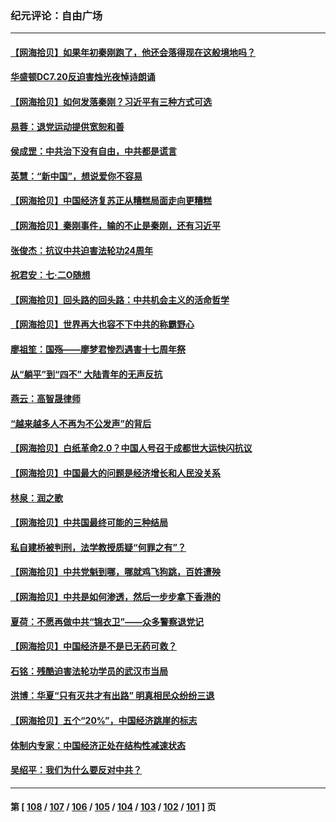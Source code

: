 ### 纪元评论：自由广场
---
#### [【网海拾贝】如果年初秦刚跑了，他还会落得现在这般境地吗？](../../pages/nsc993/n14041401.md) 
#### [华盛顿DC7.20反迫害烛光夜悼诗朗诵](../../pages/nsc993/n14041055.md) 
#### [【网海拾贝】如何发落秦刚？习近平有三种方式可选](../../pages/nsc993/n14040297.md) 
#### [易蓉：退党运动提供宽恕和善](../../pages/nsc993/n14040280.md) 
#### [侯成罡：中共治下没有自由，中共都是谎言](../../pages/nsc993/n14039331.md) 
#### [英慧：“新中国”，想说爱你不容易](../../pages/nsc993/n14039324.md) 
#### [【网海拾贝】中国经济复苏正从糟糕局面走向更糟糕](../../pages/nsc993/n14039281.md) 
#### [【网海拾贝】秦刚事件，输的不止是秦刚，还有习近平](../../pages/nsc993/n14038423.md) 
#### [张俊杰：抗议中共迫害法轮功24周年](../../pages/nsc993/n14038104.md) 
#### [祝君安：七·二O随想](../../pages/nsc993/n14037469.md) 
#### [【网海拾贝】回头路的回头路：中共机会主义的活命哲学](../../pages/nsc993/n14036607.md) 
#### [【网海拾贝】世界再大也容不下中共的称霸野心](../../pages/nsc993/n14035979.md) 
#### [廖祖笙：国殇——廖梦君惨烈遇害十七周年祭](../../pages/nsc993/n14035636.md) 
#### [从“躺平”到“四不” 大陆青年的无声反抗](../../pages/nsc993/n14034924.md) 
#### [燕云：高智晟律师](../../pages/nsc993/n14034945.md) 
#### [“越来越多人不再为不公发声”的背后](../../pages/nsc993/n14034935.md) 
#### [【网海拾贝】白纸革命2.0？中国人号召于成都世大运快闪抗议](../../pages/nsc993/n14034919.md) 
#### [【网海拾贝】中国最大的问题是经济增长和人民没关系](../../pages/nsc993/n14033024.md) 
#### [林泉：润之歌](../../pages/nsc993/n14032905.md) 
#### [【网海拾贝】中共国最终可能的三种结局](../../pages/nsc993/n14032149.md) 
#### [私自建桥被判刑，法学教授质疑“何罪之有”？](../../pages/nsc993/n14031517.md) 
#### [【网海拾贝】中共党魁到哪，哪就鸡飞狗跳，百姓遭殃](../../pages/nsc993/n14031033.md) 
#### [【网海拾贝】中共是如何渗透，然后一步步拿下香港的](../../pages/nsc993/n14030717.md) 
#### [夏荷：不愿再做中共“锦衣卫”——众多警察退党记](../../pages/nsc993/n14029941.md) 
#### [【网海拾贝】中国经济是不是已无药可救？](../../pages/nsc993/n14029976.md) 
#### [石铭：残酷迫害法轮功学员的武汉市当局](../../pages/nsc993/n14029514.md) 
#### [洪博：华夏“只有灭共才有出路” 明真相民众纷纷三退](../../pages/nsc993/n14029396.md) 
#### [【网海拾贝】五个“20%”，中国经济跳崖的标志](../../pages/nsc993/n14029226.md) 
#### [体制内专家：中国经济正处在结构性减速状态](../../pages/nsc993/n14029095.md) 
#### [吴绍平：我们为什么要反对中共？](../../pages/nsc993/n14027674.md) 

---
#### 第 [ [108](./108.md) / [107](./107.md) / [106](./106.md) / [105](./105.md) / [104](./104.md) / [103](./103.md) / [102](./102.md) / [101](./101.md) ] 页
